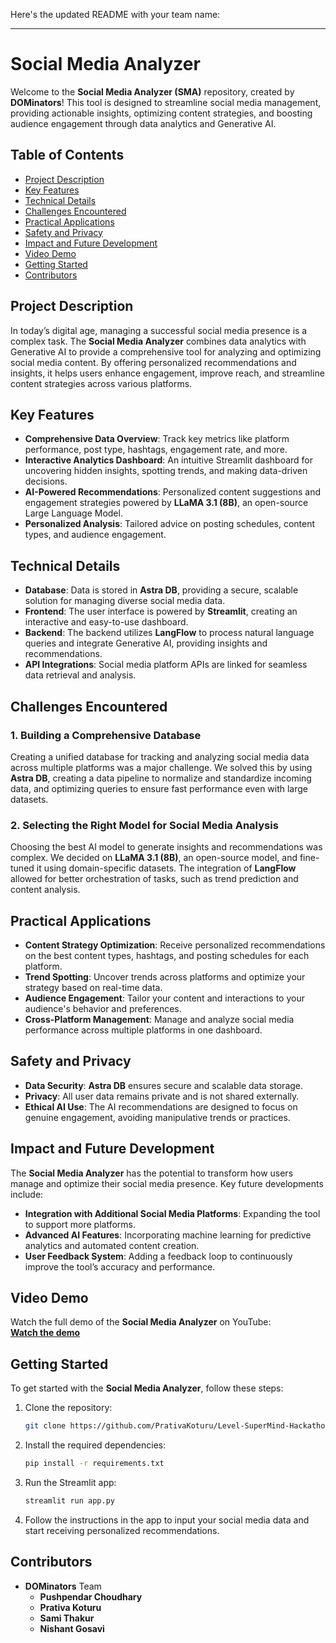 Here's the updated README with your team name:

---

# Social Media Analyzer

Welcome to the **Social Media Analyzer (SMA)** repository, created by **DOMinators**! This tool is designed to streamline social media management, providing actionable insights, optimizing content strategies, and boosting audience engagement through data analytics and Generative AI.

## Table of Contents

- [Project Description](#project-description)
- [Key Features](#key-features)
- [Technical Details](#technical-details)
- [Challenges Encountered](#challenges-encountered)
- [Practical Applications](#practical-applications)
- [Safety and Privacy](#safety-and-privacy)
- [Impact and Future Development](#impact-and-future-development)
- [Video Demo](#video-demo)
- [Getting Started](#getting-started)
- [Contributors](#contributors)

## Project Description

In today’s digital age, managing a successful social media presence is a complex task. The **Social Media Analyzer** combines data analytics with Generative AI to provide a comprehensive tool for analyzing and optimizing social media content. By offering personalized recommendations and insights, it helps users enhance engagement, improve reach, and streamline content strategies across various platforms.

## Key Features

- **Comprehensive Data Overview**: Track key metrics like platform performance, post type, hashtags, engagement rate, and more.
- **Interactive Analytics Dashboard**: An intuitive Streamlit dashboard for uncovering hidden insights, spotting trends, and making data-driven decisions.
- **AI-Powered Recommendations**: Personalized content suggestions and engagement strategies powered by **LLaMA 3.1 (8B)**, an open-source Large Language Model.
- **Personalized Analysis**: Tailored advice on posting schedules, content types, and audience engagement.

## Technical Details

- **Database**: Data is stored in **Astra DB**, providing a secure, scalable solution for managing diverse social media data.
- **Frontend**: The user interface is powered by **Streamlit**, creating an interactive and easy-to-use dashboard.
- **Backend**: The backend utilizes **LangFlow** to process natural language queries and integrate Generative AI, providing insights and recommendations.
- **API Integrations**: Social media platform APIs are linked for seamless data retrieval and analysis.

## Challenges Encountered

### 1. Building a Comprehensive Database
Creating a unified database for tracking and analyzing social media data across multiple platforms was a major challenge. We solved this by using **Astra DB**, creating a data pipeline to normalize and standardize incoming data, and optimizing queries to ensure fast performance even with large datasets.

### 2. Selecting the Right Model for Social Media Analysis
Choosing the best AI model to generate insights and recommendations was complex. We decided on **LLaMA 3.1 (8B)**, an open-source model, and fine-tuned it using domain-specific datasets. The integration of **LangFlow** allowed for better orchestration of tasks, such as trend prediction and content analysis.

## Practical Applications

- **Content Strategy Optimization**: Receive personalized recommendations on the best content types, hashtags, and posting schedules for each platform.
- **Trend Spotting**: Uncover trends across platforms and optimize your strategy based on real-time data.
- **Audience Engagement**: Tailor your content and interactions to your audience's behavior and preferences.
- **Cross-Platform Management**: Manage and analyze social media performance across multiple platforms in one dashboard.

## Safety and Privacy

- **Data Security**: **Astra DB** ensures secure and scalable data storage.
- **Privacy**: All user data remains private and is not shared externally.
- **Ethical AI Use**: The AI recommendations are designed to focus on genuine engagement, avoiding manipulative trends or practices.

## Impact and Future Development

The **Social Media Analyzer** has the potential to transform how users manage and optimize their social media presence. Key future developments include:
- **Integration with Additional Social Media Platforms**: Expanding the tool to support more platforms.
- **Advanced AI Features**: Incorporating machine learning for predictive analytics and automated content creation.
- **User Feedback System**: Adding a feedback loop to continuously improve the tool’s accuracy and performance.

## Video Demo

Watch the full demo of the **Social Media Analyzer** on YouTube:  
[**Watch the demo**](https://youtu.be/zfA9hS6jaIk?si=3gGhZ17MrVMy2fkH)

## Getting Started

To get started with the **Social Media Analyzer**, follow these steps:

1. Clone the repository:
   ```bash
   git clone https://github.com/PrativaKoturu/Level-SuperMind-Hackathon-Proj.git
   ```
   
2. Install the required dependencies:
   ```bash
   pip install -r requirements.txt
   ```
   
3. Run the Streamlit app:
   ```bash
   streamlit run app.py
   ```
   
4. Follow the instructions in the app to input your social media data and start receiving personalized recommendations.

## Contributors

- **DOMinators** Team
  - **Pushpendar Choudhary** 
  - **Prativa Koturu** 
  - **Sami Thakur**
  - **Nishant Gosavi** 

